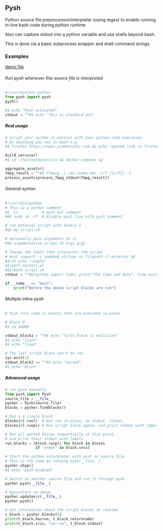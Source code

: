 ## Pysh

Python source file preprocessor/interpreter (using regex) to enable running in-line bash code during python runtime

Also can capture stdout into a python variable and use shells beyond bash.

This is done via a basic subprocess wrapper and shell command strings.

### Examples
[demo file](demo.py)

###### Run pysh whenever this source file is interpreted
```Python
#!/usr/bin/env python
from pysh import pysh
pysh()

#$ echo "Pysh activated"
stdout = ""#$ echo "This is standard out"
```

##### Real usage
```Python
# Script your system in paralel with your python code execution
# Do anything you can in bash e.g.
#$ firefox https://news.ycombinator.com && echo "opened link in firefox"

build_service()
#$ cd ~/hosted/myservice && docker compose up

aggregate_assets()
fmpg_result = ""#$ ffmpeg -i raw_video.mkv -crf {{crf}} -o
process_assets(process_fmpg_stdout(fmpg_result))
```

###### General syntax
```Python
#!/usr/bin/python
# This is a python comment
#$  ls .         # pysh eol comment
##$ sudo rm -rf  # disable pysh line with pysh comment

# run external script with double $
#$$ my_script.sh

# optionally pass arguments to it
#$$ argumentative_script.sh arg1 arg2

# Change the shell that interprets the script
# must support -c command_strings or filepath if external $$
#$!sh echo "simple"
#$!perl oysters.pl
#$$!bash script.sh
stdout = ""#$!python import time; print("The time and date", time.asctime())

if __name__ == "main":
    print("Before the above script blocks are run")
```


###### Multiple inline pysh
```Python
# Pysh runs code in blocks that are executed in-place

# Block 0
#$ cd $HOME

stdout_block1 = ""#$ echo "first block is multiline"
#$ echo "line1"
#$ echo "line2"

# The last script block won't be run
sys.exit(1)
stdout_block2 == ""#$ echo "Second"
#$ echo "Block"
```


##### Advanced usage
```Python
# run pysh manually
from pysh import Pysh
source_file = __file__
pysher = Pysh(source_file)
blocks = pysher.findblocks()

# Run a a single block
blocks[0].run()  # Not run in-place, no stdout. Silent.
blocks[0].runp() # Run script block again, and print stdout with label for block

# Run all wanted blocks sequentially at this point,
# and print their stdout with labels
run_blocks = [block.runp() for block in blocks
              if "/root" in block.srcs]

# Start the python interpreter with pysh on source_file
# This is the same as running pysh(__file__)
pysher.shyp()
#$ echo "pysh enabled"

# Switch to another source file and run it through pysh
pysher.pysh(__file__)

# Equivalent to above
pysher.updatesrc(__file__)
pysher.pysh()

# Get information about the script blocks at runtime
t_block = pysher.blocks[0]
print(t_block.hasrun, t_block.returncode)
print(t_block.srcs, "\n--\n", t_block.stdout)
```